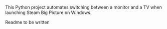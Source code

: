This Python project automates switching between a monitor and a TV when launching Steam Big Picture on Windows.

Readme to be written
